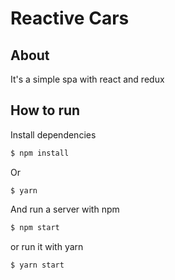 # Reactive Cars

## About

It's a simple spa with react and redux

## How to run

Install dependencies

```sh
$ npm install
```

Or

```
$ yarn
```

And run a server with npm

```sh
$ npm start
```

or run it with yarn

```sh
$ yarn start
```
